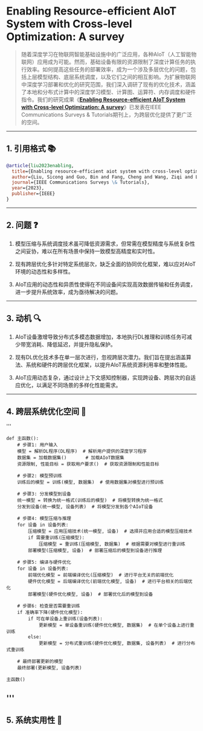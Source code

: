 # Enabling Resource-efficient AIoT System with Cross-level Optimization: A survey

> 随着深度学习在物联网智能基础设施中的广泛应用，各种AIoT（人工智能物联网）应用成为可能。然而，基础设备有限的资源限制了深度计算任务的执行效率。如何提高这些任务的部署效率，成为一个涉及多层优化的问题，包括上层模型结构、底层系统调度，以及它们之间的相互影响。为扩展物联网中深度学习部署和优化的研究范围，我们深入调研了现有的优化技术，涵盖了本地和分布式计算中的深度学习模型、计算图、运算符、内存调度和硬件指令。我们的研究成果《**[Enabling Resource-efficient AIoT System with Cross-level Optimization: A survey](https://ieeexplore.ieee.org/document/10265028)**》已发表在IEEE Communications Surveys & Tutorials期刊上，为跨层优化提供了更广泛的空间。

---

## 1. 引用格式 📚

```bibtex
@article{liu2023enabling,
  title={Enabling resource-efficient aiot system with cross-level optimization: A survey},
  author={Liu, Sicong and Guo, Bin and Fang, Cheng and Wang, Ziqi and Luo, Shiyan and Zhou, Zimu and Yu, Zhiwen},
  journal={IEEE Communications Surveys \& Tutorials},
  year={2023},
  publisher={IEEE}
}
```

---

## 2. 问题 ❓

1. 模型压缩与系统调度技术虽可降低资源需求，但常需在模型精度与系统复杂性之间妥协，难以在所有场景中保持一致模型高精度和实时性。

2. 现有跨层优化多针对特定系统层次，缺乏全面的协同优化框架，难以应对AIoT环境的动态性和多样性。

3. AIoT应用的动态性和异质性使得在不同设备间实现高效数据传输和任务调度，进一步提升系统效率，成为亟待解决的问题。
---

## 3. 动机 🔍

1. AIoT设备激增导致分布式多模态数据增加，本地执行DL推理和训练任务可减少带宽消耗、降低延迟，并提升隐私保护。

2. 现有DL优化技术多在单一层次进行，忽视跨层次潜力。我们旨在提出涵盖算法、系统和硬件的跨层优化框架，以提升AIoT系统资源利用率和整体性能。

3. AIoT应用动态复杂，通过设计上下文感知控制器，实现跨设备、跨层次的自适应优化，以满足不同场景的多样化性能需求。

---

## 4. 跨层系统优化空间 🚀

'''

    def 主函数():
        # 步骤1: 用户输入
        模型 = 解析DL程序(DL程序)  # 解析用户提供的深度学习程序
        数据集 = 加载数据集()       # 加载AIoT数据集
        资源限制, 性能目标 = 获取用户要求()  # 获取资源限制和性能目标
    
        # 步骤2: 模型预训练
        训练后的模型 = 训练(模型, 数据集)  # 使用数据集对模型进行预训练
    
        # 步骤3: 分发模型到设备
        统一模型 = 转换为统一格式(训练后的模型)  # 将模型转换为统一格式
        分发到设备(统一模型, 设备列表)  # 将模型分发到各个AIoT设备
    
        # 步骤4: 模型压缩与推理
        for 设备 in 设备列表:
            压缩模型 = 应用压缩技术(统一模型, 设备)  # 选择并应用合适的模型压缩技术
            if 需要重训练(压缩模型):
                压缩模型 = 重训练(压缩模型, 数据集)  # 根据需要对模型进行重训练
            部署模型(压缩模型, 设备)  # 部署压缩后的模型到设备进行推理
    
        # 步骤5: 编译与硬件优化
        for 设备 in 设备列表:
            前端优化模型 = 前端编译优化(压缩模型)  # 进行平台无关的前端优化
            硬件优化模型 = 后端编译优化(前端优化模型, 设备)  # 进行平台相关的后端优化
            部署模型(硬件优化模型, 设备)  # 部署优化后的模型到设备
    
        # 步骤6: 检查是否需要重训练
        if 准确率下降(硬件优化模型):
            if 可在单设备上重训练(设备列表):
                更新模型 = 单设备重训练(硬件优化模型, 数据集)  # 在单个设备上进行重训练
            else:
                更新模型 = 分布式重训练(硬件优化模型, 数据集, 设备列表)  # 进行分布式重训练
        
        # 最终部署更新的模型
        最终部署(更新模型, 设备列表)
    
    主函数()
'''
---

## 5. 系统实用性 🔧




